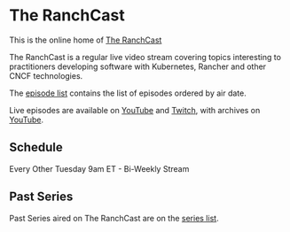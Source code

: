 # The RanchCast

This is the online home of [The RanchCast](https://twitch.tv/theranchcast)

The RanchCast is a regular live video stream covering topics interesting to practitioners developing software with Kubernetes, Rancher and other CNCF technologies.

The [episode list](episodes/README.md) contains the list of episodes ordered by air date.

Live episodes are available on [YouTube](youtube.com/c/theranchcast) and [Twitch](twitch.tv/theranchcast), with archives on [YouTube](youtube.com/c/theranchcast).

## Schedule

Every Other Tuesday 9am ET - Bi-Weekly Stream

## Past Series

Past Series aired on The RanchCast are on the [series list](series/README.md).
